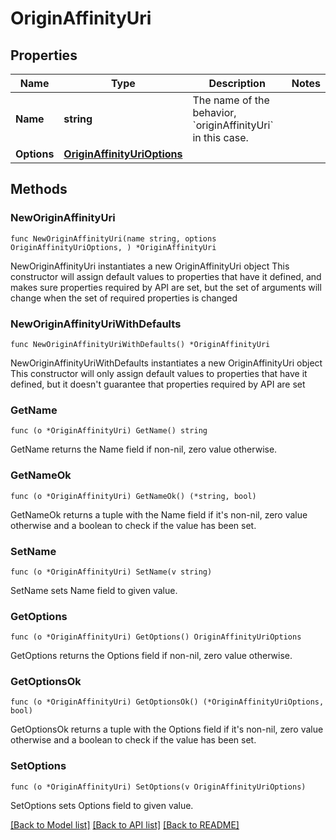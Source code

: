# OriginAffinityUri

## Properties

Name | Type | Description | Notes
------------ | ------------- | ------------- | -------------
**Name** | **string** | The name of the behavior, &#x60;originAffinityUri&#x60; in this case. | 
**Options** | [**OriginAffinityUriOptions**](OriginAffinityUriOptions.md) |  | 

## Methods

### NewOriginAffinityUri

`func NewOriginAffinityUri(name string, options OriginAffinityUriOptions, ) *OriginAffinityUri`

NewOriginAffinityUri instantiates a new OriginAffinityUri object
This constructor will assign default values to properties that have it defined,
and makes sure properties required by API are set, but the set of arguments
will change when the set of required properties is changed

### NewOriginAffinityUriWithDefaults

`func NewOriginAffinityUriWithDefaults() *OriginAffinityUri`

NewOriginAffinityUriWithDefaults instantiates a new OriginAffinityUri object
This constructor will only assign default values to properties that have it defined,
but it doesn't guarantee that properties required by API are set

### GetName

`func (o *OriginAffinityUri) GetName() string`

GetName returns the Name field if non-nil, zero value otherwise.

### GetNameOk

`func (o *OriginAffinityUri) GetNameOk() (*string, bool)`

GetNameOk returns a tuple with the Name field if it's non-nil, zero value otherwise
and a boolean to check if the value has been set.

### SetName

`func (o *OriginAffinityUri) SetName(v string)`

SetName sets Name field to given value.


### GetOptions

`func (o *OriginAffinityUri) GetOptions() OriginAffinityUriOptions`

GetOptions returns the Options field if non-nil, zero value otherwise.

### GetOptionsOk

`func (o *OriginAffinityUri) GetOptionsOk() (*OriginAffinityUriOptions, bool)`

GetOptionsOk returns a tuple with the Options field if it's non-nil, zero value otherwise
and a boolean to check if the value has been set.

### SetOptions

`func (o *OriginAffinityUri) SetOptions(v OriginAffinityUriOptions)`

SetOptions sets Options field to given value.



[[Back to Model list]](../README.md#documentation-for-models) [[Back to API list]](../README.md#documentation-for-api-endpoints) [[Back to README]](../README.md)


